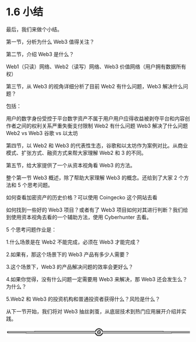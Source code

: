 # 1.6 小结

最后，我们来做个小结。

第一节，分析为什么 Web3 值得关注？

第二节，介绍 Web3 是什么？

Web1（只读）网络、Web2（读写）网络、Web3 价值网络（用户拥有数据所有权）

第三节，从 Web3 的视角详细分析了目前 Web2 有什么问题，Web3 解决什么问题？

包括：

用户的数字身份受控于平台数字资产不属于用户用户应得收益被剥夺平台和内容创作者之间的权利关系严重失衡支付限制 Web2 有什么问题 Web3 解决了什么问题 Web2 vs Web3 谷歌 vs 以太坊

第四节，以 Web2 和 Web3 的代表性生态，谷歌和以太坊作为案例对比。从商业模式、扩张方式、融资方式来帮大家理解 Web2 和 3 的不同。

第五节，给大家提供了一个从资本视角看 Web3 的方法。

整个第一节 Web3 概述，除了帮助大家理解 Web3 的概念。还给到了大家 2 个方法和 5 个思考问题。

如何查看加密资产的历史价格？可以使用 Coingecko 这个网站去看

如何找到一些好的 Web3 项目？或者有了 Web3 项目如何对其进行判断？我们给到使用资本视角去看的一个辅助方法，使用 Cyberhunter 去看。

5 个思考问题作业是：

1.什么场景是在 Web2 不能完成，必须在 Web3 才能完成？

2.如果有，那这个场景下的 Web3 产品有多少人需要？

3.这个场景下，Web3 的产品解决问题的效率会更好么？

4.如果你觉得，没有什么问题一定需要用 Web3 来解决，那 Web3 还会发生么？为什么？

5.Web2 和 Web3 的投资机构和普通投资者获得什么？风险是什么？

从下一节开始，我们将对 Web3 抽丝剥茧，从底层技术到热门应用展开介绍并实践。

![](img/d2c5514a55bab876d48116f023b6bdd6.png)